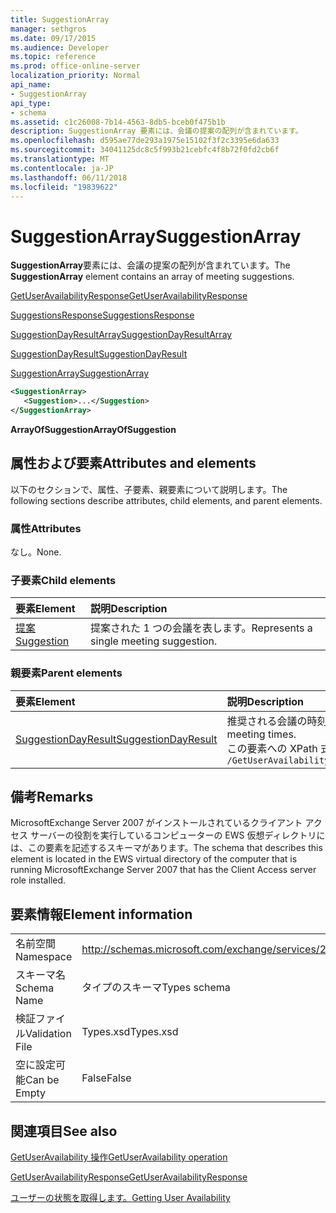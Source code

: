 ```yaml
---
title: SuggestionArray
manager: sethgros
ms.date: 09/17/2015
ms.audience: Developer
ms.topic: reference
ms.prod: office-online-server
localization_priority: Normal
api_name:
- SuggestionArray
api_type:
- schema
ms.assetid: c1c26008-7b14-4563-8db5-bceb0f475b1b
description: SuggestionArray 要素には、会議の提案の配列が含まれています。
ms.openlocfilehash: d595ae77de293a1975e15102f3f2c3395e6da633
ms.sourcegitcommit: 34041125dc8c5f993b21cebfc4f8b72f0fd2cb6f
ms.translationtype: MT
ms.contentlocale: ja-JP
ms.lasthandoff: 06/11/2018
ms.locfileid: "19839622"
---
```

# <a name="suggestionarray"></a><span data-ttu-id="afe7a-103">SuggestionArray</span><span class="sxs-lookup"><span data-stu-id="afe7a-103">SuggestionArray</span></span>

<span data-ttu-id="afe7a-104">**SuggestionArray**要素には、会議の提案の配列が含まれています。</span><span class="sxs-lookup"><span data-stu-id="afe7a-104">The **SuggestionArray** element contains an array of meeting suggestions.</span></span> 
  
[<span data-ttu-id="afe7a-105">GetUserAvailabilityResponse</span><span class="sxs-lookup"><span data-stu-id="afe7a-105">GetUserAvailabilityResponse</span></span>](getuseravailabilityresponse.md)
  
[<span data-ttu-id="afe7a-106">SuggestionsResponse</span><span class="sxs-lookup"><span data-stu-id="afe7a-106">SuggestionsResponse</span></span>](suggestionsresponse.md)
  
[<span data-ttu-id="afe7a-107">SuggestionDayResultArray</span><span class="sxs-lookup"><span data-stu-id="afe7a-107">SuggestionDayResultArray</span></span>](suggestiondayresultarray.md)
  
[<span data-ttu-id="afe7a-108">SuggestionDayResult</span><span class="sxs-lookup"><span data-stu-id="afe7a-108">SuggestionDayResult</span></span>](suggestiondayresult.md)
  
[<span data-ttu-id="afe7a-109">SuggestionArray</span><span class="sxs-lookup"><span data-stu-id="afe7a-109">SuggestionArray</span></span>](suggestionarray.md)
  
```xml
<SuggestionArray>
   <Suggestion>...</Suggestion>
</SuggestionArray>
```

 <span data-ttu-id="afe7a-110">**ArrayOfSuggestion**</span><span class="sxs-lookup"><span data-stu-id="afe7a-110">**ArrayOfSuggestion**</span></span>
## <a name="attributes-and-elements"></a><span data-ttu-id="afe7a-111">属性および要素</span><span class="sxs-lookup"><span data-stu-id="afe7a-111">Attributes and elements</span></span>

<span data-ttu-id="afe7a-112">以下のセクションで、属性、子要素、親要素について説明します。</span><span class="sxs-lookup"><span data-stu-id="afe7a-112">The following sections describe attributes, child elements, and parent elements.</span></span>
  
### <a name="attributes"></a><span data-ttu-id="afe7a-113">属性</span><span class="sxs-lookup"><span data-stu-id="afe7a-113">Attributes</span></span>

<span data-ttu-id="afe7a-114">なし。</span><span class="sxs-lookup"><span data-stu-id="afe7a-114">None.</span></span>
  
### <a name="child-elements"></a><span data-ttu-id="afe7a-115">子要素</span><span class="sxs-lookup"><span data-stu-id="afe7a-115">Child elements</span></span>

|<span data-ttu-id="afe7a-116">**要素**</span><span class="sxs-lookup"><span data-stu-id="afe7a-116">**Element**</span></span>|<span data-ttu-id="afe7a-117">**説明**</span><span class="sxs-lookup"><span data-stu-id="afe7a-117">**Description**</span></span>|
|:-----|:-----|
|[<span data-ttu-id="afe7a-118">提案</span><span class="sxs-lookup"><span data-stu-id="afe7a-118">Suggestion</span></span>](suggestion.md) <br/> |<span data-ttu-id="afe7a-119">提案された 1 つの会議を表します。</span><span class="sxs-lookup"><span data-stu-id="afe7a-119">Represents a single meeting suggestion.</span></span>  <br/> |
   
### <a name="parent-elements"></a><span data-ttu-id="afe7a-120">親要素</span><span class="sxs-lookup"><span data-stu-id="afe7a-120">Parent elements</span></span>

|<span data-ttu-id="afe7a-121">**要素**</span><span class="sxs-lookup"><span data-stu-id="afe7a-121">**Element**</span></span>|<span data-ttu-id="afe7a-122">**説明**</span><span class="sxs-lookup"><span data-stu-id="afe7a-122">**Description**</span></span>|
|:-----|:-----|
|[<span data-ttu-id="afe7a-123">SuggestionDayResult</span><span class="sxs-lookup"><span data-stu-id="afe7a-123">SuggestionDayResult</span></span>](suggestiondayresult.md) <br/> |<span data-ttu-id="afe7a-124">推奨される会議の時刻を含む 1 つの日付を表します。</span><span class="sxs-lookup"><span data-stu-id="afe7a-124">Represents a single day that contains suggested meeting times.</span></span>  <br/> <span data-ttu-id="afe7a-125">この要素への XPath 式は、次のようにします。</span><span class="sxs-lookup"><span data-stu-id="afe7a-125">The following is the XPath expression to this element:</span></span>  <br/>  `/GetUserAvailabilityResponse/SuggestionsResponse/SuggestionDayResultArray/SuggestionDayResult[i]` <br/> |
   
## <a name="remarks"></a><span data-ttu-id="afe7a-126">備考</span><span class="sxs-lookup"><span data-stu-id="afe7a-126">Remarks</span></span>

<span data-ttu-id="afe7a-127">MicrosoftExchange Server 2007 がインストールされているクライアント アクセス サーバーの役割を実行しているコンピューターの EWS 仮想ディレクトリには、この要素を記述するスキーマがあります。</span><span class="sxs-lookup"><span data-stu-id="afe7a-127">The schema that describes this element is located in the EWS virtual directory of the computer that is running MicrosoftExchange Server 2007 that has the Client Access server role installed.</span></span>
  
## <a name="element-information"></a><span data-ttu-id="afe7a-128">要素情報</span><span class="sxs-lookup"><span data-stu-id="afe7a-128">Element information</span></span>

|||
|:-----|:-----|
|<span data-ttu-id="afe7a-129">名前空間</span><span class="sxs-lookup"><span data-stu-id="afe7a-129">Namespace</span></span>  <br/> |http://schemas.microsoft.com/exchange/services/2006/types  <br/> |
|<span data-ttu-id="afe7a-130">スキーマ名</span><span class="sxs-lookup"><span data-stu-id="afe7a-130">Schema Name</span></span>  <br/> |<span data-ttu-id="afe7a-131">タイプのスキーマ</span><span class="sxs-lookup"><span data-stu-id="afe7a-131">Types schema</span></span>  <br/> |
|<span data-ttu-id="afe7a-132">検証ファイル</span><span class="sxs-lookup"><span data-stu-id="afe7a-132">Validation File</span></span>  <br/> |<span data-ttu-id="afe7a-133">Types.xsd</span><span class="sxs-lookup"><span data-stu-id="afe7a-133">Types.xsd</span></span>  <br/> |
|<span data-ttu-id="afe7a-134">空に設定可能</span><span class="sxs-lookup"><span data-stu-id="afe7a-134">Can be Empty</span></span>  <br/> |<span data-ttu-id="afe7a-135">False</span><span class="sxs-lookup"><span data-stu-id="afe7a-135">False</span></span>  <br/> |
   
## <a name="see-also"></a><span data-ttu-id="afe7a-136">関連項目</span><span class="sxs-lookup"><span data-stu-id="afe7a-136">See also</span></span>



[<span data-ttu-id="afe7a-137">GetUserAvailability 操作</span><span class="sxs-lookup"><span data-stu-id="afe7a-137">GetUserAvailability operation</span></span>](getuseravailability-operation.md)
  
[<span data-ttu-id="afe7a-138">GetUserAvailabilityResponse</span><span class="sxs-lookup"><span data-stu-id="afe7a-138">GetUserAvailabilityResponse</span></span>](getuseravailabilityresponse.md)


[<span data-ttu-id="afe7a-139">ユーザーの状態を取得します。</span><span class="sxs-lookup"><span data-stu-id="afe7a-139">Getting User Availability</span></span>](http://msdn.microsoft.com/library/d4133fcb-9b0f-4e6b-aadf-a389da83516a%28Office.15%29.aspx)

